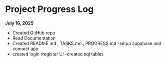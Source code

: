# Project Progress Log

**July 16, 2025**
- Created GitHub repo
- Read Documentation
- Created README.md , TASKS.md , PROGRESS.md
-setup supabase and connect app
- created login /register UI 
-created sql tables